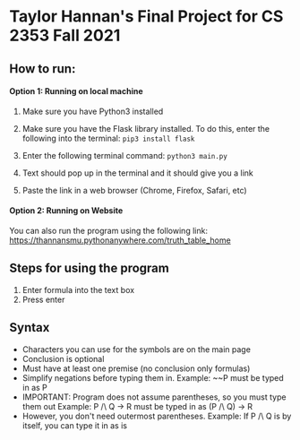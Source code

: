 # Taylor Hannan's Final Project for CS 2353   Fall 2021
## How to run:
#### Option 1: Running on local machine
1. Make sure you have Python3 installed
2. Make sure you have the Flask library installed. 
   To do this, enter the following into the terminal:
   ```pip3 install flask```

3. Enter the following terminal command: ```python3 main.py```
4. Text should pop up in the terminal and it should give you a link
5. Paste the link in a web browser (Chrome, Firefox, Safari, etc)


#### Option 2: Running on Website
You can also run the program using the following link: https://thannansmu.pythonanywhere.com/truth_table_home


## Steps for using the program
1. Enter formula into the text box
2. Press enter

## Syntax
- Characters you can use for the symbols are on the main page
- Conclusion is optional
- Must have at least one premise (no conclusion only formulas)
- Simplify negations before typing them in. Example: ~~P must be typed in as P
- IMPORTANT: Program does not assume parentheses, so you must type them out
Example: P /\ Q -> R must be typed in as (P /\ Q) -> R
- However, you don't need outermost parentheses. Example: If P /\ Q is by itself, you can type it in as is

